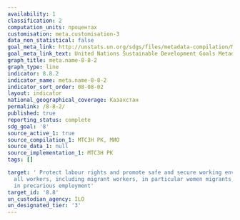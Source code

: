 ```yaml
---
availability: 1
classification: 2
computation_units: процентах
customisation: meta.customisation-3
data_non_statistical: false
goal_meta_link: http://unstats.un.org/sdgs/files/metadata-compilation/Metadata-Goal-8.pdf
goal_meta_link_text: United Nations Sustainable Development Goals Metadata (pdf 525kB)
graph_title: meta.name-8-8-2
graph_type: line
indicator: 8.8.2
indicator_name: meta.name-8-8-2
indicator_sort_order: 08-08-02
layout: indicator
national_geographical_coverage: Казахстан
permalink: /8-8-2/
published: true
reporting_status: complete
sdg_goal: '8'
source_active_1: true
source_compilation_1: МТСЗН РК, МИО
source_data_1: null
source_implementation_1: МТСЗН РК
tags: []

target: ' Protect labour rights and promote safe and secure working environments for
  all workers, including migrant workers, in particular women migrants, and those
  in precarious employment'
target_id: '8.8'
un_custodian_agency: ILO
un_designated_tier: '3'
---
```

